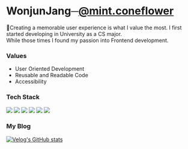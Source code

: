 <!-- <img src="https://capsule-render.vercel.app/api?type=waving&color=auto&height=300&section=header&text=Welcome%20Everyone&fontSize=90" /> -->

 <h1>WonjunJang─<a href="https://www.instagram.com/mint.coneflower/">@mint.coneflower</a></h1>
<p>👋Creating a memorable user experience is what I value the most. I first started developing in University as a CS major. <br />While those times I found my passion into Frontend development.</p>


<h3>Values</h3>

- User Oriented Development
- Reusable and Readable Code
- Accessibility

<h3>Tech Stack</h3>
<p>
 <img src="http://img.shields.io/badge/JavaScript-ffb13b?style=flat-square&logo=javascript&logoColor=white" />
 <img src="http://img.shields.io/badge/TypeScript-3178C6?style=flat-square&logo=TypeScript&logoColor=white" />
 <img src="http://img.shields.io/badge/Sass-CC6699?style=flat-square&logo=sass&logoColor=white" />
 <img src="http://img.shields.io/badge/React-61DAFB?style=flat-square&logo=react&logoColor=white" /> 
 <img src="http://img.shields.io/badge/Python-3766AB?style=flat-square&logo=Python&logoColor=white" />
 <img src="https://img.shields.io/badge/Next.js-000000?style=flat-square&logo=next.js&logoColor=white" />
</p>
<h3>My Blog</h3>

[![Velog's GitHub stats](https://velog-readme-stats.vercel.app/api?name=wonjuny0804)](https://velog.io/@wonjuny0804)

